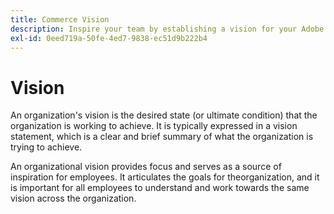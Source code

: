 ```yaml
---
title: Commerce Vision
description: Inspire your team by establishing a vision for your Adobe Commerce project.
exl-id: 0eed719a-50fe-4ed7-9838-ec51d9b222b4
---
```

# Vision

An organization's vision is the desired state (or ultimate condition) that the organization is working to achieve. It is typically expressed in a vision statement, which is a clear and brief summary of what the organization is trying to achieve. 

An organizational vision provides focus and serves as a source of inspiration for employees. It articulates the goals for the​ organization, and it is important for all employees to understand and work towards the same vision across the organization.
